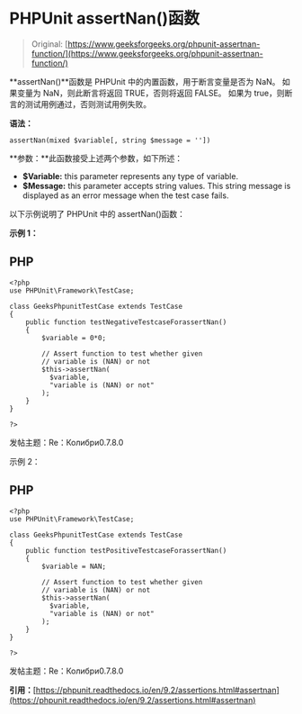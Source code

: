 # PHPUnit assertNan()函数

> Original: [https://www.geeksforgeeks.org/phpunit-assertnan-function/](https://www.geeksforgeeks.org/phpunit-assertnan-function/)

**assertNan()**函数是 PHPUnit 中的内置函数，用于断言变量是否为 NaN。 如果变量为 NaN，则此断言将返回 TRUE，否则将返回 FALSE。 如果为 true，则断言的测试用例通过，否则测试用例失败。

**语法：**

```
assertNan(mixed $variable[, string $message = ''])

```

**参数：**此函数接受上述两个参数，如下所述：

*   **$Variable:** this parameter represents any type of variable.
*   **$Message:** this parameter accepts string values. This string message is displayed as an error message when the test case fails.

以下示例说明了 PHPUnit 中的 assertNan()函数：

**示例 1：**

## PHP

```
<?php 
use PHPUnit\Framework\TestCase; 

class GeeksPhpunitTestCase extends TestCase 
{ 
    public function testNegativeTestcaseForassertNan() 
    { 
        $variable = 0*0; 

        // Assert function to test whether given 
        // variable is (NAN) or not
        $this->assertNan(
          $variable,
          "variable is (NAN) or not"
        ); 
    } 
} 

?> 
```

发帖主题：Re：Колибри0.7.8.0

示例 2：

## PHP

```
<?php 
use PHPUnit\Framework\TestCase; 

class GeeksPhpunitTestCase extends TestCase 
{ 
    public function testPositiveTestcaseForassertNan() 
    { 
        $variable = NAN; 

        // Assert function to test whether given 
        // variable is (NAN) or not
        $this->assertNan(
          $variable,
          "variable is (NAN) or not"
        ); 
    } 
} 

?> 
```

发帖主题：Re：Колибри0.7.8.0

**引用：**[https://phpunit.readthedocs.io/en/9.2/assertions.html#assertnan](https://phpunit.readthedocs.io/en/9.2/assertions.html#assertnan)